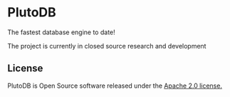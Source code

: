 # PlutoDB
The fastest database engine to date!

The project is currently in closed source research and development


## License
PlutoDB is Open Source software released under the [Apache 2.0 license.](https://www.apache.org/licenses/LICENSE-2.0.html)
